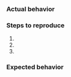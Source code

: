<!--
Please follow issue template if you are submitting an issue/bug.
If it's not an issue, feel free to remove the template.
-->

### Actual behavior

<!-- Write here -->

### Steps to reproduce

1. 
2. 
3. 

### Expected behavior

<!-- Write here -->

